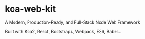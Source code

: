 # koa-web-kit
A Modern, Production-Ready, and Full-Stack Node Web Framework

Built with Koa2, React, Bootstrap4, Webpack, ES6, Babel...
